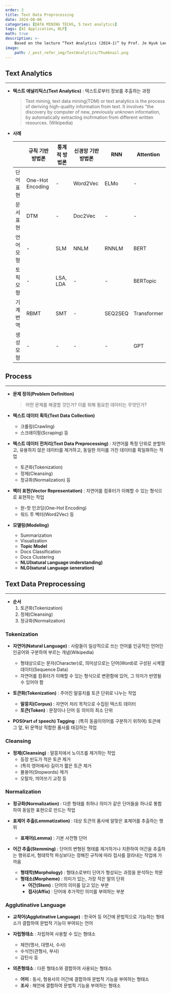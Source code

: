 ```yaml
---
order: 2
title: Text Data Preprocessing
date: 2024-08-06
categories: [DATA MINING TECHS, 5.text analytics]
tags: [AI Application, NLP]
math: true
description: >-
    Based on the lecture “Text Analytics (2024-1)” by Prof. Je Hyuk Lee, Dept. of Data Science, The Grad. School, Kookmin Univ.
image:
    path: /_post_refer_img/TextAnalytics/Thumbnail.png
---
```


## Text Analytics
-----

- **텍스트 애널리틱스(Text Analytics)** : 텍스트로부터 정보를 추출하는 과정

    > Text mining, text data mining(TDM) or text analytics is the process of deriving high-quality information from text. It involves "the discovery by computer of new, previously unknown information, by automatically extracting inofrmation from different written resources. (Wikipedia)

- **사례**

    | | 규칙 기반 방법론 | 통계적 방법론 | 신경망 기반 방법론 | RNN | Attention |
    |---|---|---|---|---|---|
    | 단어 표현 | One-Hot Encoding | - | Word2Vec | ELMo | - |
    | 문서 표현 | DTM | - | Doc2Vec | - | - |
    | 언어 모형 | - | SLM | NNLM | RNNLM | BERT |
    | 토픽 모형 | - | LSA, LDA | - | - | BERTopic |
    | 기계 번역 | RBMT | SMT | - | SEQ2SEQ | Transformer |
    | 생성 모형 | - | - | - | - | GPT |

## Process
-----

- **문제 정의(Problem Definition)**

    > 어떤 문제를 해결할 것인가? 이를 위해 필요한 데이터는 무엇인가?

- **텍스트 데이터 획득(Text Data Collection)**
    - 크롤링(Crawling)
    - 스크래이핑(Scraping) 등

- **텍스트 데이터 전처리(Text Data Preprocessing)** : 자연어를 특정 단위로 분할하고, 유용하지 않은 데이터를 제거하고, 동일한 의미를 가진 데이터를 획일화하는 작업
    - 토큰화(Tokenization)
    - 정제(Cleansing)
    - 정규화(Normalization) 등

- **벡터 표현(Vector Representation)** : 자연어를 컴퓨터가 이해할 수 있는 형식으로 표현하는 작업
    - 원-핫 인코딩(One-Hot Encoding)
    - 워드 투 벡터(Word2Vec) 등

- **모델링(Modeling)**
    - Summarization
    - Visualization
    - **Topic Model**
    - Docs Classification
    - Docs Clustering
    - **NLU(`N`atural `L`anguage `U`nderstanding)**
    - **NLG(`N`atural `L`anguage `G`eneration)**

## Text Data Preprocessing
-----

- **순서**
    1. 토큰화(Tokenization)
    2. 정제(Cleansing)
    3. 정규화(Normalization)

### Tokenization

- **자연어(Natural Language)** : 사람들이 일상적으로 쓰는 언어를 인공적인 언어인 인공어와 구분하여 부르는 개념(Wikipedia)
    - 형태상으로는 문자(Character)로, 의미상으로는 단어(Word)로 구성된 시계열 데이터(Sequence Data)
    - 자연어를 컴퓨터가 이해할 수 있는 형식으로 변환함에 있어, 그 의미가 반영될 수 있어야 함

- **토큰화(Tokenization)** : 주어진 말뭉치를 토큰 단위로 나누는 작업
    - **말뭉치(Corpus)** : 자연어 처리 목적으로 수집된 텍스트 데이터
    - **토큰(Token)** : 문장이나 단어 등 의미의 최소 단위

- **POS(`P`art `o`f `S`peech) Tagging** : (특히 동음이의어를 구분하기 위하여) 토큰에 그 앞, 뒤 문맥상 적합한 품사를 태깅하는 작업

### Cleansing

- **정제(Cleansing)** : 말뭉치에서 노이즈를 제거하는 작업
    - 등장 빈도가 적은 토큰 제거
    - (특히 영어에서) 길이가 짧은 토큰 제거
    - 불용어(Stopwords) 제거
    - 오탈자, 띄어쓰기 교정 등

### Normalization

- **정규화(Normalization)** : 다른 형태를 취하나 의미가 같은 단어들을 하나로 통합하여 동일한 표현으로 만드는 작업

- **표제어 추출(Lemmatization)** : 대상 토큰의 품사에 알맞은 표제어를 추출하는 행위
    - **표제어(Lemma)** : 기본 사전형 단어

- **어간 추출(Stemming)** : 단어의 변형된 형태를 제거하거나 치환하여 어간을 추출하는 행위로서, 형태학적 파싱보다는 정해진 규칙에 따라 접사를 잘라내는 작업에 가까움
    - **형태학(Morphology)** : 형태소로부터 단어가 형성되는 과정을 분석하는 학문
    - **형태소(Morpheme)** : 의미가 있는, 가장 작은 말의 단위
        - **어간(Stem)** : 단어의 의미를 담고 있는 부분
        - **접사(Affix)** : 단어에 추가적인 의미를 부여하는 부분

### Agglutinative Language

- **교착어(Agglutinative Language)** : 한국어 등 어간에 문법적으로 기능하는 형태소가 결합하여 문법적 기능이 부여되는 언어

- **자립형태소** : 자립하여 사용할 수 있는 형태소
    - 체언(명사, 대명사, 수사)
    - 수식언(관형사, 부사)
    - 감탄사 등

- **의존형태소** : 다른 형태소와 결합하여 사용되는 형태소
    - **어미** : 동사, 형용사의 어간에 결합하여 문법적 기능을 부여하는 형태소
    - **조사** : 체언에 결합하여 문법적 기능을 부여하는 형태소